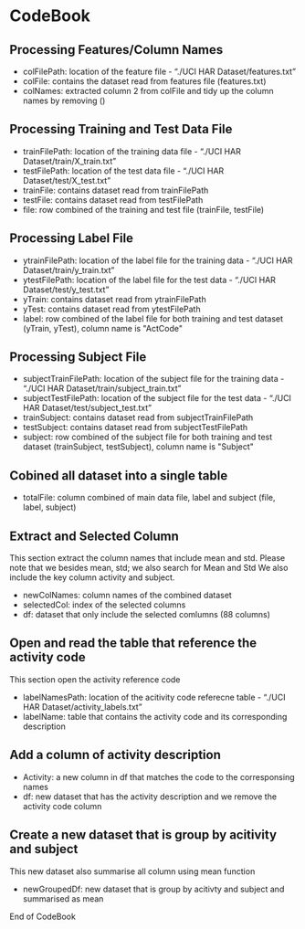 CodeBook
================

## Processing Features/Column Names

-   colFilePath: location of the feature file - “./UCI HAR
    Dataset/features.txt”
-   colFile: contains the dataset read from features file (features.txt)
-   colNames: extracted column 2 from colFile and tidy up the column
    names by removing ()

## Processing Training and Test Data File

-   trainFilePath: location of the training data file - “./UCI HAR
    Dataset/train/X\_train.txt”
-   testFilePath: location of the test data file - “./UCI HAR
    Dataset/test/X\_test.txt”
-   trainFile: contains dataset read from trainFilePath
-   testFile: contains dataset read from testFilePath
-   file: row combined of the training and test file (trainFile,
    testFile)

## Processing Label File

-   ytrainFilePath: location of the label file for the training data -
    “./UCI HAR Dataset/train/y\_train.txt”
-   ytestFilePath: location of the label file for the test data - “./UCI
    HAR Dataset/test/y\_test.txt”
-   yTrain: contains dataset read from ytrainFilePath
-   yTest: contains dataset read from ytestFilePath
-   label: row combined of the label file for both training and test
    dataset (yTrain, yTest), column name is "ActCode"

## Processing Subject File

-   subjectTrainFilePath: location of the subject file for the training
    data - “./UCI HAR Dataset/train/subject\_train.txt”
-   subjectTestFilePath: location of the subject file for the test
    data - “./UCI HAR Dataset/test/subject\_test.txt”
-   trainSubject: contains dataset read from subjectTrainFilePath
-   testSubject: contains dataset read from subjectTestFilePath
-   subject: row combined of the subject file for both training and test
    dataset (trainSubject, testSubject), column name is "Subject"

## Cobined all dataset into a single table

-   totalFile: column combined of main data file, label and subject
    (file, label, subject)

## Extract and Selected Column

This section extract the column names that include mean and std. Please
note that we besides mean, std; we also search for Mean and Std We also
include the key column activity and subject.

- newColNames: column names of the combined dataset
- selectedCol: index of the selected columns
- df: dataset that only include the selected comlumns (88 columns)

## Open and read the table that reference the activity code

This section open the activity reference code 

- labelNamesPath: location of the acitivity code referecne table - “./UCI HAR
Dataset/activity\_labels.txt”
- labelName: table that contains the activity code and its corresponding description

## Add a column of activity description

-   Activity: a new column in df that matches the code to the
    corresponsing names
-   df: new dataset that has the activity description and we remove the
    activity code column

## Create a new dataset that is group by acitivity and subject

This new dataset also summarise all column using mean function 
- newGroupedDf: new dataset that is group by acitivty and subject and
summarised as mean

End of CodeBook
